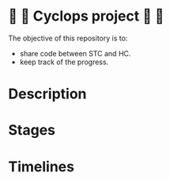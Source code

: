 # :maple_leaf: :eyes: Cyclops project  :eyes: :maple_leaf:

The objective of this repository is to:
- share code between STC and HC.
- keep track of the progress.

# Description 

# Stages

# Timelines

